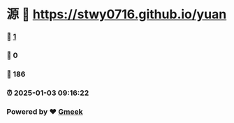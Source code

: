 # 源 :link: https://stwy0716.github.io/yuan 
### :page_facing_up: [1](https://stwy0716.github.io/yuan/tag.html) 
### :speech_balloon: 0 
### :hibiscus: 186 
### :alarm_clock: 2025-01-03 09:16:22 
### Powered by :heart: [Gmeek](https://github.com/Meekdai/Gmeek)
